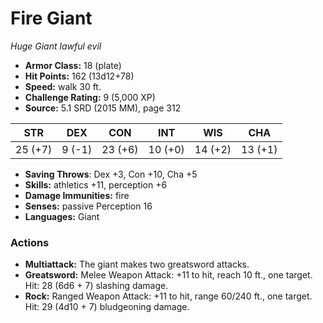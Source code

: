 # Fire Giant

*Huge* *Giant* *lawful evil*

- **Armor Class:** 18 (plate)
- **Hit Points:** 162 (13d12+78)
- **Speed:** walk 30 ft.
- **Challenge Rating:** 9 (5,000 XP)
- **Source:** 5.1 SRD (2015 MM), page 312

| STR | DEX | CON | INT | WIS | CHA |
| --- | --- | --- | --- | --- | --- |
| 25 (+7) | 9 (-1) | 23 (+6) | 10 (+0) | 14 (+2) | 13 (+1) |

- **Saving Throws**: Dex +3, Con +10, Cha +5
- **Skills:** athletics +11, perception +6
- **Damage Immunities:** fire
- **Senses:** passive Perception 16
- **Languages:** Giant

### Actions

- **Multiattack:** The giant makes two greatsword attacks.
- **Greatsword:** Melee Weapon Attack: +11 to hit, reach 10 ft., one target. Hit: 28 (6d6 + 7) slashing damage.
- **Rock:** Ranged Weapon Attack: +11 to hit, range 60/240 ft., one target. Hit: 29 (4d10 + 7) bludgeoning damage.


